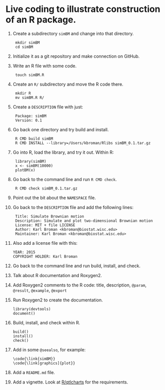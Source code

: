 # Live coding to illustrate construction of an R package.

1. Create a subdirectory `simBM` and change into that directory.

        mkdir simBM
        cd simBM

2. Initialize it as a git repository and make connection on GitHub.

2. Write an R file with some code.

        touch simBM.R

3. Create an `R/` subdirectory and move the R code there.

        mkdir R
        mv simBM.R R/

4. Create a `DESCRIPTION` file with just:

        Package: simBM
        Version: 0.1

5. Go back one directory and try build and install.

        R CMD build simBM
        R CMD INSTALL --library=/Users/kbroman/Rlibs simBM_0.1.tar.gz

6. Go into R, load the library, and try it out. Within R:

        library(simBM)
        x <- simBM(10000)
        plotBM(x)

7. Go back to the command line and run `R CMD check`.

        R CMD check simBM_0.1.tar.gz

8. Point out the bit about the `NAMESPACE` file.

9. Go back to the `DESCRIPTION` file and add the following lines:

        Title: Simulate Brownian motion
        Description: Simulate and plot two-dimensional Brownian motion
        License: MIT + file LICENSE
        Author: Karl Broman <kbroman@biostat.wisc.edu>
        Maintainer: Karl Broman <kbroman@biostat.wisc.edu>

10. Also add a license file with this:

        YEAR: 2015
        COPYRIGHT HOLDER: Karl Broman

11. Go back to the command line and run build, install, and check.

12. Talk about R documentation and Roxygen2.

13. Add Roxygen2 comments to the R code: title, description, `@param`,
    `@result`, `@example`, `@export`

14. Run Roxygen2 to create the documentation.

        library(devtools)
        document()

15. Build, install, and check within R.

        build()
        install()
        check()

16. Add in some `@seealso`, for example:

        \code{\link{simBM}}
        \code{\link[graphics]{plot}}

17. Add a `README.md` file.

18. Add a vignette. Look at
    [R/qtlcharts](https://github.com/kbroman/qtlcharts) for the
    requirements.
